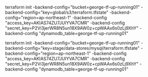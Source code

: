 

terraform init -backend-config="bucket=george-tf-up-running01" -backend-config="key=global/s3/terraform.tfstate" -backend-config="region=ap-northeast-1" -backend-config "access_key=AKIAS74ZU7JUIYVA7CMR" -backend-config "secret_key=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" -backend-config "dynamodb_table=george-tf-up-running01"

terraform init -backend-config="bucket=george-tf-up-running01" -backend-config="key=stage/data-stores/mysql/terraform.tfstate" -backend-config="region=ap-northeast-1" -backend-config "access_key=AKIAS74ZU7JUIYVA7CMR" -backend-config "secret_key=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" -backend-config "dynamodb_table=george-tf-up-running01"